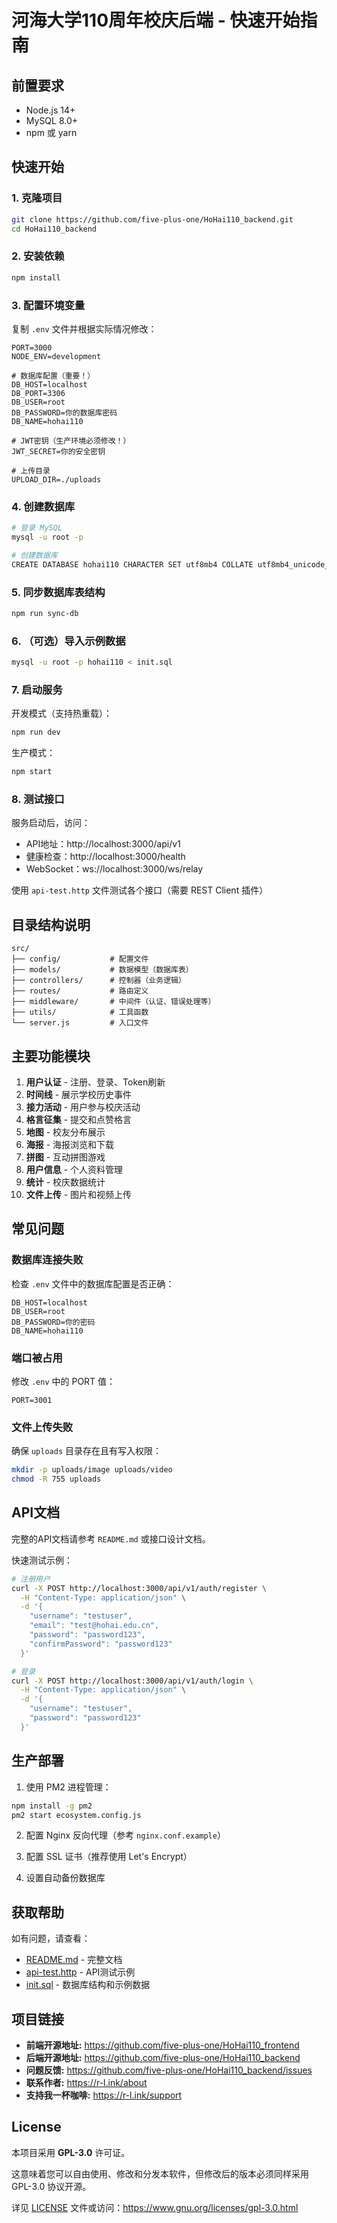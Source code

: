 # 河海大学110周年校庆后端 - 快速开始指南

## 前置要求

- Node.js 14+
- MySQL 8.0+
- npm 或 yarn

## 快速开始

### 1. 克隆项目

```bash
git clone https://github.com/five-plus-one/HoHai110_backend.git
cd HoHai110_backend
```

### 2. 安装依赖

```bash
npm install
```

### 3. 配置环境变量

复制 `.env` 文件并根据实际情况修改：

```env
PORT=3000
NODE_ENV=development

# 数据库配置（重要！）
DB_HOST=localhost
DB_PORT=3306
DB_USER=root
DB_PASSWORD=你的数据库密码
DB_NAME=hohai110

# JWT密钥（生产环境必须修改！）
JWT_SECRET=你的安全密钥

# 上传目录
UPLOAD_DIR=./uploads
```

### 4. 创建数据库

```bash
# 登录 MySQL
mysql -u root -p

# 创建数据库
CREATE DATABASE hohai110 CHARACTER SET utf8mb4 COLLATE utf8mb4_unicode_ci;
```

### 5. 同步数据库表结构

```bash
npm run sync-db
```

### 6. （可选）导入示例数据

```bash
mysql -u root -p hohai110 < init.sql
```

### 7. 启动服务

开发模式（支持热重载）：
```bash
npm run dev
```

生产模式：
```bash
npm start
```

### 8. 测试接口

服务启动后，访问：
- API地址：http://localhost:3000/api/v1
- 健康检查：http://localhost:3000/health
- WebSocket：ws://localhost:3000/ws/relay

使用 `api-test.http` 文件测试各个接口（需要 REST Client 插件）

## 目录结构说明

```
src/
├── config/           # 配置文件
├── models/           # 数据模型（数据库表）
├── controllers/      # 控制器（业务逻辑）
├── routes/           # 路由定义
├── middleware/       # 中间件（认证、错误处理等）
├── utils/            # 工具函数
└── server.js         # 入口文件
```

## 主要功能模块

1. **用户认证** - 注册、登录、Token刷新
2. **时间线** - 展示学校历史事件
3. **接力活动** - 用户参与校庆活动
4. **格言征集** - 提交和点赞格言
5. **地图** - 校友分布展示
6. **海报** - 海报浏览和下载
7. **拼图** - 互动拼图游戏
8. **用户信息** - 个人资料管理
9. **统计** - 校庆数据统计
10. **文件上传** - 图片和视频上传

## 常见问题

### 数据库连接失败

检查 `.env` 文件中的数据库配置是否正确：
```env
DB_HOST=localhost
DB_USER=root
DB_PASSWORD=你的密码
DB_NAME=hohai110
```

### 端口被占用

修改 `.env` 中的 PORT 值：
```env
PORT=3001
```

### 文件上传失败

确保 `uploads` 目录存在且有写入权限：
```bash
mkdir -p uploads/image uploads/video
chmod -R 755 uploads
```

## API文档

完整的API文档请参考 `README.md` 或接口设计文档。

快速测试示例：

```bash
# 注册用户
curl -X POST http://localhost:3000/api/v1/auth/register \
  -H "Content-Type: application/json" \
  -d '{
    "username": "testuser",
    "email": "test@hohai.edu.cn",
    "password": "password123",
    "confirmPassword": "password123"
  }'

# 登录
curl -X POST http://localhost:3000/api/v1/auth/login \
  -H "Content-Type: application/json" \
  -d '{
    "username": "testuser",
    "password": "password123"
  }'
```

## 生产部署

1. 使用 PM2 进程管理：
```bash
npm install -g pm2
pm2 start ecosystem.config.js
```

2. 配置 Nginx 反向代理（参考 `nginx.conf.example`）

3. 配置 SSL 证书（推荐使用 Let's Encrypt）

4. 设置自动备份数据库

## 获取帮助

如有问题，请查看：
- [README.md](./README.md) - 完整文档
- [api-test.http](./api-test.http) - API测试示例
- [init.sql](./init.sql) - 数据库结构和示例数据

## 项目链接

- **前端开源地址:** https://github.com/five-plus-one/HoHai110_frontend
- **后端开源地址:** https://github.com/five-plus-one/HoHai110_backend
- **问题反馈:** https://github.com/five-plus-one/HoHai110_backend/issues
- **联系作者:** https://r-l.ink/about
- **支持我一杯咖啡:** https://r-l.ink/support

## License

本项目采用 **GPL-3.0** 许可证。

这意味着您可以自由使用、修改和分发本软件，但修改后的版本必须同样采用 GPL-3.0 协议开源。

详见 [LICENSE](./LICENSE) 文件或访问：https://www.gnu.org/licenses/gpl-3.0.html
